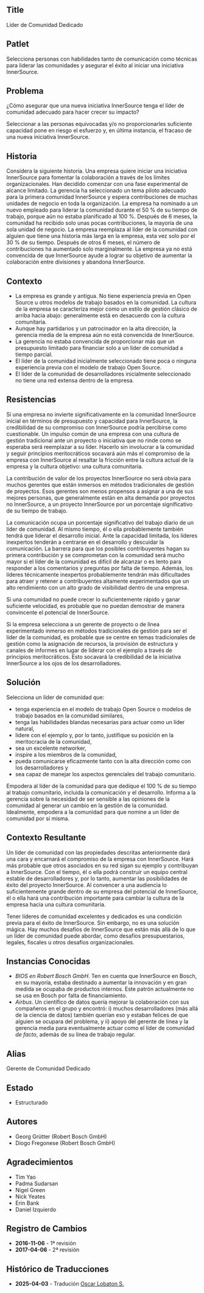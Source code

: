 ## Title

Líder de Comunidad Dedicado

## Patlet

Selecciona personas con habilidades tanto de comunicación como técnicas para liderar las comunidades y asegurar el éxito al iniciar una iniciativa InnerSource.

## Problema

¿Cómo asegurar que una nueva iniciativa InnerSource tenga el líder de comunidad adecuado para hacer crecer su impacto?

Seleccionar a las personas equivocadas y/o no proporcionarles suficiente capacidad pone en riesgo el esfuerzo y, en última instancia, el fracaso de una nueva iniciativa InnerSource.

## Historia

Considera la siguiente historia. Una empresa quiere iniciar una iniciativa InnerSource para fomentar la colaboración a través de los límites organizacionales. Han decidido comenzar con una fase experimental de alcance limitado. La gerencia ha seleccionado un tema piloto adecuado para la primera comunidad InnerSource y espera contribuciones de muchas unidades de negocio en toda la organización. La empresa ha nominado a un nuevo empleado para liderar la comunidad durante el 50 % de su tiempo de trabajo, porque aún no estaba planificado al 100 %. Después de 6 meses, la comunidad ha recibido solo unas pocas contribuciones, la mayoría de una sola unidad de negocio. La empresa reemplaza al líder de la comunidad con alguien que tiene una historia más larga en la empresa, esta vez solo por el 30 % de su tiempo. Después de otros 6 meses, el número de contribuciones ha aumentado solo marginalmente. La empresa ya no está convencida de que InnerSource ayude a lograr su objetivo de aumentar la colaboración entre divisiones y abandona InnerSource.

## Contexto

- La empresa es grande y antigua. No tiene experiencia previa en Open Source u otros modelos de trabajo basados en la comunidad. La cultura de la empresa se caracteriza mejor como un estilo de gestión clásico de arriba hacia abajo: generalmente está en desacuerdo con la cultura comunitaria.
- Aunque hay partidarios y un patrocinador en la alta dirección, la gerencia media de la empresa aún no está convencida de InnerSource.
- La gerencia no estaba convencida de proporcionar más que un presupuesto limitado para financiar solo a un líder de comunidad a tiempo parcial.
- El líder de la comunidad inicialmente seleccionado tiene poca o ninguna experiencia previa con el modelo de trabajo Open Source.
- El líder de la comunidad de desarrolladores inicialmente seleccionado no tiene una red extensa dentro de la empresa.

## Resistencias

Si una empresa no invierte significativamente en la comunidad InnerSource inicial en términos de presupuesto y capacidad para InnerSource, la credibilidad de su compromiso con InnerSource podría percibirse como cuestionable. Un impulso común de una empresa con una cultura de gestión tradicional ante un proyecto o iniciativa que no rinde como se esperaba será reemplazar a su líder. Hacerlo sin involucrar a la comunidad y seguir principios meritocráticos socavará aún más el compromiso de la empresa con InnerSource al resaltar la fricción entre la cultura actual de la empresa y la cultura objetivo: una cultura comunitaria.

La contribución de valor de los proyectos InnerSource no será obvia para muchos gerentes que están inmersos en métodos tradicionales de gestión de proyectos. Esos gerentes son menos propensos a asignar a una de sus mejores personas, que generalmente están en alta demanda por proyectos no InnerSource, a un proyecto InnerSource por un porcentaje significativo de su tiempo de trabajo.

La comunicación ocupa un porcentaje significativo del trabajo diario de un líder de comunidad. Al mismo tiempo, él o ella probablemente también tendrá que liderar el desarrollo inicial. Ante la capacidad limitada, los líderes inexpertos tenderán a centrarse en el desarrollo y descuidar la comunicación. La barrera para que los posibles contribuyentes hagan su primera contribución y se comprometan con la comunidad será mucho mayor si el líder de la comunidad es difícil de alcanzar o es lento para responder a los comentarios y preguntas por falta de tiempo. Además, los líderes técnicamente inexpertos probablemente tendrán más dificultades para atraer y retener a contribuyentes altamente experimentados que un alto rendimiento con un alto grado de visibilidad dentro de una empresa.

Si una comunidad no puede crecer lo suficientemente rápido y ganar suficiente velocidad, es probable que no puedan demostrar de manera convincente el potencial de InnerSource.

Si la empresa selecciona a un gerente de proyecto o de línea experimentado inmerso en métodos tradicionales de gestión para ser el líder de la comunidad, es probable que se centre en temas tradicionales de gestión como la asignación de recursos, la provisión de estructura y canales de informes en lugar de liderar con el ejemplo a través de principios meritocráticos. Esto socavará la credibilidad de la iniciativa InnerSource a los ojos de los desarrolladores.

## Solución

Selecciona un líder de comunidad que:

- tenga experiencia en el modelo de trabajo Open Source o modelos de trabajo basados en la comunidad similares,
- tenga las habilidades blandas necesarias para actuar como un líder natural,
- lidere con el ejemplo y, por lo tanto, justifique su posición en la meritocracia de la comunidad,
- sea un excelente networker,
- inspire a los miembros de la comunidad,
- pueda comunicarse eficazmente tanto con la alta dirección como con los desarrolladores y
- sea capaz de manejar los aspectos gerenciales del trabajo comunitario.

Empodera al líder de la comunidad para que dedique el 100 % de su tiempo al trabajo comunitario, incluida la comunicación y el desarrollo. Informa a la gerencia sobre la necesidad de ser sensible a las opiniones de la comunidad al generar un cambio en la gestión de la comunidad. Idealmente, empodera a la comunidad para que nomine a un líder de comunidad por sí misma.

## Contexto Resultante

Un líder de comunidad con las propiedades descritas anteriormente dará una cara y encarnará el compromiso de la empresa con InnerSource. Hará más probable que otros asociados en su red sigan su ejemplo y contribuyan a InnerSource. Con el tiempo, él o ella podrá construir un equipo central estable de desarrolladores y, por lo tanto, aumentar las posibilidades de éxito del proyecto InnerSource. Al convencer a una audiencia lo suficientemente grande dentro de su empresa del potencial de InnerSource, él o ella hará una contribución importante para cambiar la cultura de la empresa hacia una cultura comunitaria.

Tener líderes de comunidad excelentes y dedicados es una condición previa para el éxito de InnerSource. Sin embargo, no es una solución mágica. Hay muchos desafíos de InnerSource que están más allá de lo que un líder de comunidad puede abordar, como desafíos presupuestarios, legales, fiscales u otros desafíos organizacionales.

## Instancias Conocidas

* _BIOS en Robert Bosch GmbH_. Ten en cuenta que InnerSource en Bosch, en su mayoría, estaba destinado a aumentar la innovación y en gran medida se ocupaba de productos internos. Este patrón actualmente no se usa en Bosch por falta de financiamiento.
* _Airbus_. Un científico de datos quería mejorar la colaboración con sus compañeros en el grupo y encontró: i) muchos desarrolladores (más allá de la ciencia de datos) también querían eso y estaban felices de que alguien se ocupara del problema, y ii) apoyo del gerente de línea y la gerencia media para eventualmente actuar como el líder de comunidad _de facto_, además de su línea de trabajo regular.

## Alias

Gerente de Comunidad Dedicado

## Estado

* Estructurado

## Autores

- Georg Grütter (Robert Bosch GmbH)
- Diogo Fregonese (Robert Bosch GmbH)

## Agradecimientos

- Tim Yao
- Padma Sudarsan
- Nigel Green
- Nick Yeates
- Erin Bank
- Daniel Izquierdo

## Registro de Cambios

- **2016-11-06** - 1ª revisión
- **2017-04-06** - 2ª revisión

## Histórico de Traducciones

- **2025-04-03** - Tradución [Oscar Lobaton S.](https://github.com/ovas04)

